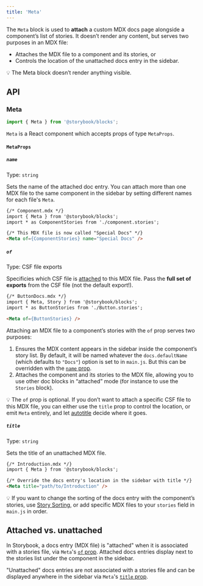 ```yaml
---
title: 'Meta'
---
```


The `Meta` block is used to **attach** a custom MDX docs page alongside a component’s list of stories. It doesn’t render any content, but serves two purposes in an MDX file:

- Attaches the MDX file to a component and its stories, or
- Controls the location of the unattached docs entry in the sidebar.

<div class="aside">

💡 The Meta block doesn’t render anything visible.

</div>

## API

### Meta

```js
import { Meta } from '@storybook/blocks';
```

`Meta` is a React component which accepts props of type `MetaProps`.

#### `MetaProps`

##### `name`

Type: `string`

Sets the name of the attached doc entry. You can attach more than one MDX file to the same component in the sidebar by setting different names for each file's `Meta`.

<!-- prettier-ignore-start -->
```md
{/* Component.mdx */}
import { Meta } from '@storybook/blocks';
import * as ComponentStories from './component.stories';

{/* This MDX file is now called "Special Docs" */}
<Meta of={ComponentStories} name="Special Docs" />
```
<!-- prettier-ignore-end -->

##### `of`

Type: CSF file exports

Specificies which CSF file is [attached](#attached-vs-unattached) to this MDX file. Pass the **full set of exports** from the CSF file (not the default export!).

<!-- prettier-ignore-start -->
```md
{/* ButtonDocs.mdx */}
import { Meta, Story } from '@storybook/blocks';
import * as ButtonStories from './Button.stories';

<Meta of={ButtonStories} />
```
<!-- prettier-ignore-end -->

Attaching an MDX file to a component’s stories with the `of` prop serves two purposes:

1. Ensures the MDX content appears in the sidebar inside the component’s story list. By default, it will be named whatever the `docs.defaultName` (which defaults to `"Docs"`) option is set to in `main.js`. But this can be overridden with the [`name` prop](#name).
2. Attaches the component and its stories to the MDX file, allowing you to use other doc blocks in “attached” mode (for instance to use the `Stories` block).

<div class="aside">

💡 The `of` prop is optional. If you don’t want to attach a specific CSF file to this MDX file, you can either use the `title` prop to control the location, or emit `Meta` entirely, and let [autotitle](../configure/sidebar-and-urls.md#csf-30-auto-titles) decide where it goes.

</div >

##### `title`

Type: `string`

Sets the title of an unattached MDX file.

<!-- prettier-ignore-start -->
```md
{/* Introduction.mdx */}
import { Meta } from '@storybook/blocks';

{/* Override the docs entry's location in the sidebar with title */}
<Meta title="path/to/Introduction" />
```
<!-- prettier-ignore-end -->

<div class="aside">

💡 If you want to change the sorting of the docs entry with the component’s stories, use [Story Sorting](../writing-stories/naming-components-and-hierarchy.md#sorting-stories), or add specific MDX files to your `stories` field in `main.js` in order.

</div>

## Attached vs. unattached

In Storybook, a docs entry (MDX file) is "attached" when it is associated with a stories file, via `Meta`'s [`of` prop](#of). Attached docs entries display next to the stories list under the component in the sidebar.

"Unattached" docs entries are not associated with a stories file and can be displayed anywhere in the sidebar via `Meta`'s [`title` prop](#title).

